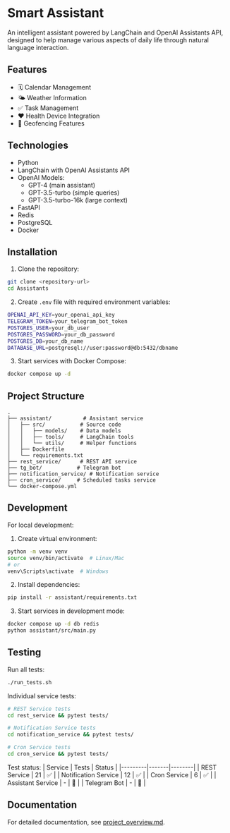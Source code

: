 # Smart Assistant

An intelligent assistant powered by LangChain and OpenAI Assistants API, designed to help manage various aspects of daily life through natural language interaction.

## Features

- 🗓️ Calendar Management
- 🌤️ Weather Information
- ✅ Task Management
- ❤️ Health Device Integration
- 📍 Geofencing Features

## Technologies

- Python
- LangChain with OpenAI Assistants API
- OpenAI Models:
  - GPT-4 (main assistant)
  - GPT-3.5-turbo (simple queries)
  - GPT-3.5-turbo-16k (large context)
- FastAPI
- Redis
- PostgreSQL
- Docker

## Installation

1. Clone the repository:
```bash
git clone <repository-url>
cd Assistants
```

2. Create `.env` file with required environment variables:
```bash
OPENAI_API_KEY=your_openai_api_key
TELEGRAM_TOKEN=your_telegram_bot_token
POSTGRES_USER=your_db_user
POSTGRES_PASSWORD=your_db_password
POSTGRES_DB=your_db_name
DATABASE_URL=postgresql://user:password@db:5432/dbname
```

3. Start services with Docker Compose:
```bash
docker compose up -d
```

## Project Structure

```
.
├── assistant/          # Assistant service
│   ├── src/           # Source code
│   │   ├── models/    # Data models
│   │   ├── tools/     # LangChain tools
│   │   └── utils/     # Helper functions
│   ├── Dockerfile     
│   └── requirements.txt
├── rest_service/      # REST API service
├── tg_bot/           # Telegram bot
├── notification_service/ # Notification service
├── cron_service/     # Scheduled tasks service
└── docker-compose.yml
```

## Development

For local development:

1. Create virtual environment:
```bash
python -m venv venv
source venv/bin/activate  # Linux/Mac
# or
venv\Scripts\activate  # Windows
```

2. Install dependencies:
```bash
pip install -r assistant/requirements.txt
```

3. Start services in development mode:
```bash
docker compose up -d db redis
python assistant/src/main.py
```

## Testing

Run all tests:
```bash
./run_tests.sh
```

Individual service tests:
```bash
# REST Service tests
cd rest_service && pytest tests/

# Notification Service tests
cd notification_service && pytest tests/

# Cron Service tests
cd cron_service && pytest tests/
```

Test status:
| Service | Tests | Status |
|---------|-------|--------|
| REST Service | 21 | ✅ |
| Notification Service | 12 | ✅ |
| Cron Service | 6 | ✅ |
| Assistant Service | - | 🚧 |
| Telegram Bot | - | 🚧 |

## Documentation

For detailed documentation, see [project_overview.md](project_overview.md). 
